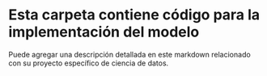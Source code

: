 # Esta carpeta contiene código para la implementación del modelo

Puede agregar una descripción detallada en este markdown relacionado con su proyecto específico de ciencia de datos.
